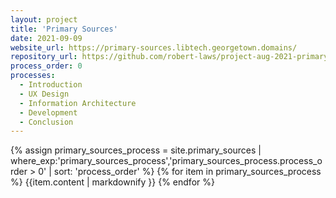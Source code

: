 ```yaml
---
layout: project
title: 'Primary Sources'
date: 2021-09-09
website_url: https://primary-sources.libtech.georgetown.domains/
repository_url: https://github.com/robert-laws/project-aug-2021-primary-sources
process_order: 0
processes:
  - Introduction
  - UX Design
  - Information Architecture
  - Development
  - Conclusion
---
```


{% assign primary_sources_process = site.primary_sources | where_exp:'primary_sources_process','primary_sources_process.process_order > 0' | sort: 'process_order' %}
{% for item in primary_sources_process %}
{{item.content | markdownify }}
{% endfor %}
